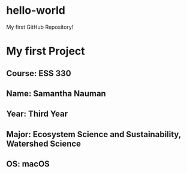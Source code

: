 # hello-world
My first GitHub Repository!

# My first Project
## **Course**: ESS 330
## **Name**: Samantha Nauman
## **Year**: Third Year
## **Major**: Ecosystem Science and Sustainability, Watershed Science
## **OS**: macOS